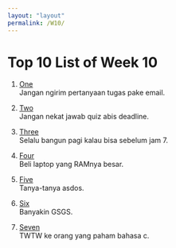 ```yaml
---
layout: "layout"
permalink: /W10/
---
```


# Top 10 List of Week 10

1. [One](https://theuselessweb.com/)<br>
Jangan ngirim pertanyaan tugas pake email.

2. [Two](https://theuselessweb.com/)<br>
Jangan nekat jawab quiz abis deadline.

3. [Three](https://theuselessweb.com/)<br>
Selalu bangun pagi kalau bisa sebelum jam 7.

4. [Four](https://theuselessweb.com/)<br>
Beli laptop yang RAMnya besar.

5. [Five](https://theuselessweb.com/)<br>
Tanya-tanya asdos.

6. [Six](https://theuselessweb.com/)<br>
Banyakin GSGS.

7. [Seven](https://theuselessweb.com/)<br>
TWTW ke orang yang paham bahasa c.

